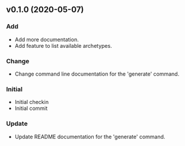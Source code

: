 
<a name="v0.1.0"></a>
## v0.1.0 (2020-05-07)

### Add

* Add more documentation.
* Add feature to list available archetypes.

### Change

* Change command line documentation for the 'generate' command.

### Initial

* Initial checkin
* Initial commit

### Update

* Update README documentation for the 'generate' command.
